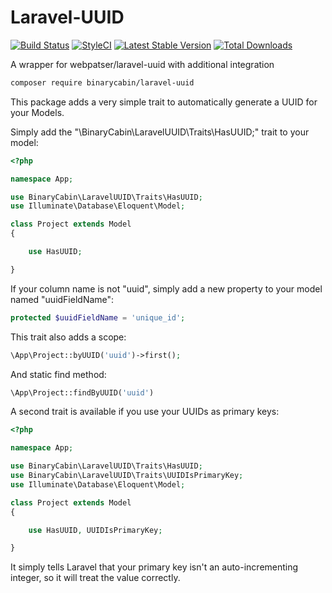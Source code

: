 # Laravel-UUID

[![Build Status](https://travis-ci.org/binarycabin/laravel-uuid.svg?branch=master)](https://travis-ci.org/binarycabin/laravel-uuid)
[![StyleCI](https://github.styleci.io/repos/110678597/shield?branch=master)](https://github.styleci.io/repos/110678597)
[![Latest Stable Version](http://img.shields.io/packagist/v/binarycabin/laravel-uuid.svg?style=flat)](https://packagist.org/packages/binarycabin/laravel-uuid)
[![Total Downloads](http://img.shields.io/packagist/dt/binarycabin/laravel-uuid.svg?style=flat)](https://packagist.org/packages/binarycabin/laravel-uuid)

A wrapper for webpatser/laravel-uuid with additional integration

```bash
composer require binarycabin/laravel-uuid
```

This package adds a very simple trait to automatically generate a UUID for your Models.

Simply add the "\BinaryCabin\LaravelUUID\Traits\HasUUID;" trait to your model:

```php
<?php

namespace App;

use BinaryCabin\LaravelUUID\Traits\HasUUID;
use Illuminate\Database\Eloquent\Model;

class Project extends Model
{

    use HasUUID;

}
```

If your column name is not "uuid", simply add a new property to your model named "uuidFieldName":

```php
protected $uuidFieldName = 'unique_id';
```

This trait also adds a scope:

```php
\App\Project::byUUID('uuid')->first();
```

And static find method:

```php
\App\Project::findByUUID('uuid')
```

A second trait is available if you use your UUIDs as primary keys:

```php
<?php

namespace App;

use BinaryCabin\LaravelUUID\Traits\HasUUID;
use BinaryCabin\LaravelUUID\Traits\UUIDIsPrimaryKey;
use Illuminate\Database\Eloquent\Model;

class Project extends Model
{

    use HasUUID, UUIDIsPrimaryKey;

}
```

It simply tells Laravel that your primary key isn't an auto-incrementing integer, so it will treat the value correctly.
